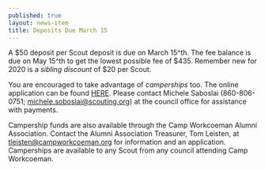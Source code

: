 ```yaml
---
published: true
layout: news-item
title: Deposits Due March 15
---
```


A $50 deposit per Scout deposit is due on March 15^th. The fee balance is due on May 15^th to get the lowest possible fee of $435. Remember new for 2020 is a *sibling discount* of $20 per Scout. 

You are encouraged to take advantage of *camperships* too. The online application can be found [HERE](https://scoutingevent.com/066-34867). Please contact Michele Saboslai (860-806-0751; [michele.soboslai@scouting.org](mailto:michele.soboslai@scouting.org)) at the council office for assistance with payments. 

Campership funds are also available through the Camp Workcoeman Alumni Association. Contact the Alumni Association Treasurer, Tom Leisten, at [tleisten@campworkcoeman.org](mailto:tleisten@campworkcoeman.org) for information and an application. Camperships are available to any Scout from any council attending Camp Workcoeman.
